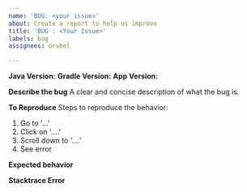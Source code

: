 ```yaml
---
name: 'BUG: <your issue>'
about: Create a report to help us improve
title: 'BUG : <Your Issue>'
labels: bug
assignees: orubel

---
```


**Java Version:** <supply your java version here>
**Gradle Version:** <supply your gradle version here>
**App Version:** <supply your app version here>

**Describe the bug**
A clear and concise description of what the bug is.

**To Reproduce**
Steps to reproduce the behavior:
1. Go to '...'
2. Click on '....'
3. Scroll down to '....'
4. See error

**Expected behavior**
<A clear and concise description of what you expected to happen.>

**Stacktrace Error**
<Include stacktrace output here>

